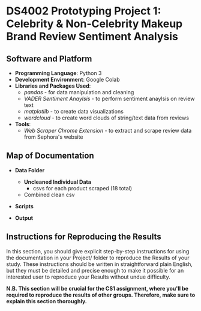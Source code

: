 # DS4002 Prototyping Project 1: Celebrity & Non-Celebrity Makeup Brand Review Sentiment Analysis

## Software and Platform
- **Programming Language**: Python 3
- **Development Environment**: Google Colab
- **Libraries and Packages Used**:
  - *pandas* - for data manipulation and cleaning
  - *VADER Sentiment Anaylsis* - to perform sentiment anaylsis on review text
  - *matplotlib* - to create data visualizations
  - *wordcloud* - to create word clouds of string/text data from reviews
- **Tools**:
  - *Web Scraper Chrome Extension* - to extract and scrape review data from Sephora's website


## Map of Documentation

- **Data Folder**
  - **Uncleaned Individual Data**
    - csvs for each product scraped (18 total)
  - Combined clean csv
 
- **Scripts**

- **Output**
    
## Instructions for Reproducing the Results
In this section, you should give explicit step-by-step instructions for using the documentation in your Project/ folder to reproduce the Results of your study. These instructions should be written in straightforward plain English, but they must be detailed and precise enough to make it possible for an interested user to reproduce your Results without undue difficulty.

**N.B. This section will be crucial for the CS1 assignment, where you'll be required to reproduce the results of other groups. Therefore, make sure to explain this section thoroughly.**
